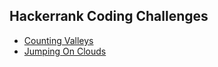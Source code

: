 ## Hackerrank Coding Challenges

- [Counting Valleys](../master/hackerrank/countingValleys.js)
- [Jumping On Clouds](../master/hackerrank/jumpingOnClouds.js)
